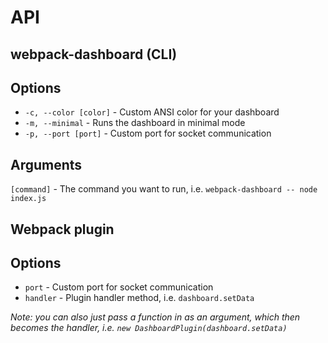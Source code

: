 # API

## webpack-dashboard (CLI)
## Options

 - `-c, --color [color]` - Custom ANSI color for your dashboard
 - `-m, --minimal` - Runs the dashboard in minimal mode
 - `-p, --port [port]` - Custom port for socket communication

## Arguments

`[command]` - The command you want to run, i.e. `webpack-dashboard -- node index.js`

## Webpack plugin
## Options

 - `port` - Custom port for socket communication
 - `handler` - Plugin handler method, i.e. `dashboard.setData`

*Note: you can also just pass a function in as an argument, which then becomes the handler, i.e. `new DashboardPlugin(dashboard.setData)`*